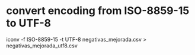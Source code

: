 # convert encoding from ISO-8859-15 to UTF-8

iconv -f ISO-8859-15 -t UTF-8 negativas_mejorada.csv > negativas_mejorada_utf8.csv